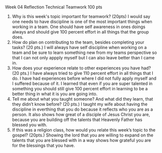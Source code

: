 Week 04 Reflection Technical Teamwork                                                                  100 pts
1. Why is this week's topic important for teamwork? (20pts)  I would say one needs to have discipline is one of the most important things when working in a team.  One should have self awareness in ones doings always and should give 100 percent effort in all things that the group does.
2. How do plan on contributing to the team, besides completing your tasks? (20 pts.)  I will always have self discipline when working on a team and be sure to learn something new from my teams perspective so that I can not only appply myself but I can also leave better than I came in.
3. How does your experience relate to other experiences you have had? (20 pts.)  I have always tried to give 110 percent effort in all things that I do.  I have had experiences before where I did not fully apply myself and I suffered because of it.  I learned that even if you are super talented in something you should still give 100 percent effort in learning to be a better thing in what it is you are going into.
4. Tell me about what you taught someone? And what did they learn, that they didn’t know before? (20 pts.)  I taught my wife about having the discipline in everthing that you do because it reflects who you are as a person.  It also shows how great of a disciple of Jesus Christ you are, because you are building off the talents that Heavenly Father has blessed you with.
5. If this was a religion class, how would you relate this week’s topic to the gospel? (20pts.)  Showing the lord that you are willing to expand on the talents that you are blessed with in a way shows how grateful you are for the blessings that you have.
